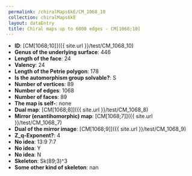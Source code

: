 ```yaml
--- 
 permalink: /chiralMaps6kE/CM_1068_10 
 collection: chiralMaps6kE
 layout: dataEntry
 title: Chiral maps up to 6000 edges - CM[1068;10]
---
```


- **ID**: [CM[1068;10]]({{ site.url }}/test/CM_1068_10)
- **Genus of the underlying surface**: 446
- **Length of the face**: 24
- **Valency**: 24
- **Length of the Petrie polygon**: 178
- **Is the automorphism group solvable?**: S
- **Number of vertices**: 89
- **Number of edges**: 1068
- **Number of faces**: 89
- **The map is self-**: none
- **Dual map**: [CM[1068;8]]({{ site.url }}/test/CM_1068_8)
- **Mirror (enantihomorphic) map**: [CM[1068;7]]({{ site.url }}/test/CM_1068_7)
- **Dual of the mirror image**: [CM[1068;9]]({{ site.url }}/test/CM_1068_9)
- **Z_q-Exponent?**: 4
- **No idea**:  13:9 7:7
- **No idea**: Y
- **No idea**: N
- **Skeleton**: Sk(89;3)^3
- **Some other kind of skeleton**: nan

